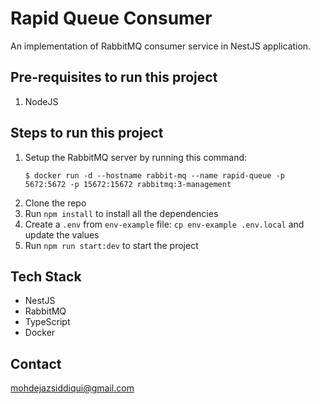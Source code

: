 # Rapid Queue Consumer

An implementation of RabbitMQ consumer service in NestJS application.

## Pre-requisites to run this project

1. NodeJS

## Steps to run this project

1. Setup the RabbitMQ server by running this command:
    ```shell
    $ docker run -d --hostname rabbit-mq --name rapid-queue -p 5672:5672 -p 15672:15672 rabbitmq:3-management
    ```
2. Clone the repo 
3. Run `npm install` to install all the dependencies 
4. Create a `.env` from `env-example` file: `cp env-example .env.local` and update the values 
5. Run `npm run start:dev` to start the project

## Tech Stack

- NestJS 
- RabbitMQ 
- TypeScript 
- Docker

## Contact

mohdejazsiddiqui@gmail.com